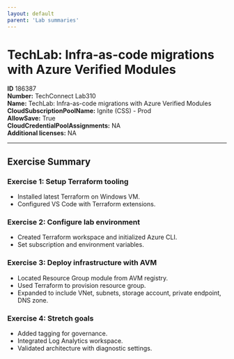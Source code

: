 ```yaml
---
layout: default
parent: 'Lab summaries'
---
```


# TechLab: Infra-as-code migrations with Azure Verified Modules

**ID** 186387  
**Number:** TechConnect Lab310  
**Name:** TechLab: Infra-as-code migrations with Azure Verified Modules
**CloudSubscriptionPoolName:** Ignite (CSS) - Prod  
**AllowSave:** True  
**CloudCredentialPoolAssignments:** NA  
**Additional licenses:** NA  

---

## Exercise Summary

### Exercise 1: Setup Terraform tooling
- Installed latest Terraform on Windows VM.  
- Configured VS Code with Terraform extensions.  

### Exercise 2: Configure lab environment
- Created Terraform workspace and initialized Azure CLI.  
- Set subscription and environment variables.  

### Exercise 3: Deploy infrastructure with AVM
- Located Resource Group module from AVM registry.  
- Used Terraform to provision resource group.  
- Expanded to include VNet, subnets, storage account, private endpoint, DNS zone.  

### Exercise 4: Stretch goals
- Added tagging for governance.  
- Integrated Log Analytics workspace.  
- Validated architecture with diagnostic settings.  
